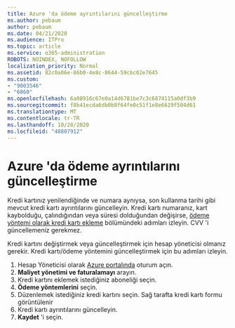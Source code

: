 ```yaml
---
title: Azure 'da ödeme ayrıntılarını güncelleştirme
ms.author: pebaum
author: pebaum
ms.date: 04/21/2020
ms.audience: ITPro
ms.topic: article
ms.service: o365-administration
ROBOTS: NOINDEX, NOFOLLOW
localization_priority: Normal
ms.assetid: 82c0a06e-86b0-4e8c-8644-59cbc02e7645
ms.custom:
- "9003546"
- "6860"
ms.openlocfilehash: 6a08916c67e0a14d6781be7c3c6874115a0df3b9
ms.sourcegitcommit: f8b41ecda6db0b8f64fe0c51f1e8e6619f504d61
ms.translationtype: MT
ms.contentlocale: tr-TR
ms.lasthandoff: 10/28/2020
ms.locfileid: "48807912"
---
```

# <a name="update-payment-details-in-azure"></a>Azure 'da ödeme ayrıntılarını güncelleştirme

Kredi kartınız yenilendiğinde ve numara aynıysa, son kullanma tarihi gibi mevcut kredi kartı ayrıntılarını güncelleyin. Kredi kartı numaranız, kart kaybolduğu, çalındığından veya süresi dolduğundan değişirse, [ödeme yöntemi olarak kredi kartı ekleme](https://docs.microsoft.com/azure/cost-management-billing/manage/change-credit-card?WT.mc_id=Portal-Microsoft_Azure_Support#addcard) bölümündeki adımları izleyin. CVV 'i güncellemeniz gerekmez.

Kredi kartını değiştirmek veya güncelleştirmek için hesap yöneticisi olmanız gerekir. Kredi kartı/ödeme yöntemini güncelleştirmek için bu adımları izleyin.

1. Hesap Yöneticisi olarak [Azure portalında](https://portal.azure.com/) oturum açın.
2. **Maliyet yönetimi ve faturalamayı** arayın.
3. Kredi kartını eklemek istediğiniz aboneliği seçin.
4. **Ödeme yöntemlerini** seçin.
5. Düzenlemek istediğiniz kredi kartını seçin. Sağ tarafta kredi kartı formu görüntülenir
6. Kredi kartı ayrıntılarını güncelleyin.
7. **Kaydet** 'i seçin.
